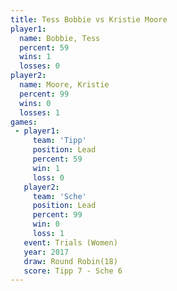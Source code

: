 ```yaml
---
title: Tess Bobbie vs Kristie Moore
player1:              
  name: Bobbie, Tess  
  percent: 59         
  wins: 1             
  losses: 0           
player2:              
  name: Moore, Kristie
  percent: 99         
  wins: 0             
  losses: 1           
games:
 - player1:        
     team: 'Tipp'  
     position: Lead
     percent: 59   
     win: 1        
     loss: 0       
   player2:        
     team: 'Sche'  
     position: Lead
     percent: 99   
     win: 0        
     loss: 1       
   event: Trials (Women) 
   year: 2017            
   draw: Round Robin(18) 
   score: Tipp 7 - Sche 6
---
```


